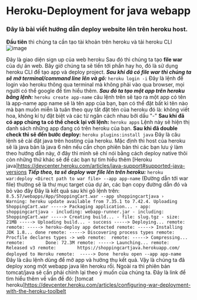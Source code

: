 # Heroku-Deployment for java webapp
### Đây là bài viết hướng dẫn deploy website lên trên heroku host.
**Đầu tiên** thì chúng ta cần tạo tài khoản trên heroku và tải heroku CLI
![image](https://user-images.githubusercontent.com/85113374/131202102-4bda4c14-7b1d-4a62-a151-6578421cc133.png)

Đây là giao diện sign up của web heroku
Sau đó thì chúng ta tạo **file war** của dự án web. Bây giờ chúng ta sẽ tiến tới phần hay ho, đó là sử dụng heroku CLI để tạo app và deploy project.
***Sau khi đã có file war thì chúng ta sẽ mở terminal/command line lên và gõ:***
`heroku login -i`
Đây là lệnh để login vào heroku thông qua terminal mà không phải vào qua browser, mọi người có thể google để tìm hiểu thêm.
***Sau đó ta tạo một app trên heroku bằng lệnh:***
`heroku create app-name`
câu lệnh trên sẽ tạo ra một app có tên là app-name app name sẽ là tên app của bạn, bạn có thể đặt bất kì tên nào mà bạn muốn miễn là tuân theo quy tắt đặt tên của heroku đó là: không viết hoa, không kí tự đặt biệt và các từ ngăn cách nhau bởi dấu "-"
**Sau khi đã có app chúng ta có thể check lại với lệnh:**
`heroku apps`
Lệnh này sẽ hiện thị danh sách những app đang có trên heroku của bạn.
**Sau khi đã double check thì sẽ đến bước deploy:**
`heroku plugins:install java`
Đây là câu lệnh sẽ cài đặt java trên hosting của heroku. Mặc định thì host của heroku sẽ là java bản là java 6 nên nếu cần chọn phiên bản thì các bạn lưu ý làm theo hướng dẫn này, ở đây thì mình sẽ chỉ nói bằng cách deploy native thôi còn những thứ khác sẽ để các bạn tự tìm hiểu thêm
[Heroku java]https://devcenter.heroku.com/articles/java-support#supported-java-versions
***Tiếp theo, ta sẽ deploy war file lên trên heroku:***
`heroku war:deploy <Direct path to war file> --app app-name`
<Direct path to war file> (Đường dẫn tới war file) thường sẽ là thư mục target của dự án, các bạn copy đường dẫn đó và bỏ vào đây
Đây là kết quả sau khi gõ lệnh trên:
`8.5.57/webapps/App/ShoppingCart.war --app shoppingcartjava
 ›   Warning: heroku update available from 7.35.1 to 7.42.4.
Uploading ShoppingCart.war
-----> Packaging application...
       - app: shoppingcartjava
       - including: webapp-runner.jar
       - including: ShoppingCart.war
-----> Creating build...
       - file: slug.tgz
       - size: 21MB
-----> Uploading build...
       - success
-----> Deploying...
remote: 
remote: -----> heroku-deploy app detected
remote: -----> Installing JDK 1.8... done
remote: -----> Discovering process types
remote:        Procfile declares types -> web
remote: 
remote: -----> Compressing...
remote:        Done: 72.3M
remote: -----> Launching...
remote:        Released v3
remote:        https://shoppingcartjava.herokuapp.com/ deployed to Heroku
remote: 
-----> Done
`
`heroku open --app app-name`
 Đây là câu lệnh dùng để mở app và hưởng thụ kết quả. Vậy là chúng ta đã deploy xong một webapp java lên heroku rồi. Ngoài ra thì phiên bản tomcat/java sẽ cần phải chỉnh lại theo ý muốn của chúng ta. Đây là link để tìm hiểu thêm về vấn đề đó:
 [tomcat heroku]https://devcenter.heroku.com/articles/configuring-war-deployment-with-the-heroku-toolbelt
